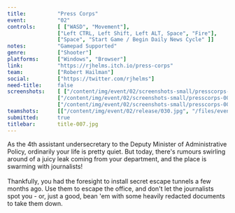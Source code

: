 ```yaml
---
title:          "Press Corps"
event:          "02"
controls:       [ ["WASD", "Movement"],
                ["Left CTRL, Left Shift, Left ALT, Space", "Fire"],
                ["Space", "Start Game / Begin Daily News Cycle" ]]
notes:          "Gamepad Supported"
genre:          ["Shooter"]
platforms:      ["Windows", "Browser"]
link:           "https://rjhelms.itch.io/press-corps"
team:           ["Robert Hailman"]
social:         ["https://twitter.com/rjhelms"]
need-title:     false
screenshots:    [ ["/content/img/event/02/screenshots-small/presscorps-000.jpg", "/content/img/event/02/screenshots/presscorps-000.jpg"],
                ["/content/img/event/02/screenshots-small/presscorps-001.jpg", "/content/img/event/02/screenshots/presscorps-001.jpg"],
                ["/content/img/event/02/screenshots-small/presscorps-002.jpg", "/content/img/event/02/screenshots/presscorps-002.jpg"] ]
teamshots:      [["/content/img/event/02/release/030.jpg", "/files/events/02/PTBOGameJam02-030.png"]]
submitted:      true
titlebar:       title-007.jpg
---
```

As the 4th assistant undersecretary to the Deputy Minister of Administrative Policy, ordinarily your life is pretty quiet. But today, there's rumours swirling around of a juicy leak coming from your department, and the place is swarming with journalists!<br /><br />Thankfully, you had the foresight to install secret escape tunnels a few months ago. Use them to escape the office, and don't let the journalists spot you - or, just a good, bean 'em with some heavily redacted documents to take them down.